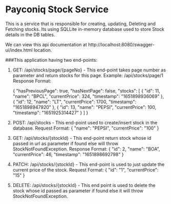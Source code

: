 # Payconiq Stock Service

This is a service that is responsible for creating, updating, Deleting and Fetching stocks. Its using SQLLite in-memory database used to store Stock 
details in the DB tables.

We can view this api documentation at http://localhost:8080/swagger-ui/index.html location.

###This application having two end-points:

1) GET: /api/stocks/page/{pageNo} - This end-point takes page number as parameter and return stocks for this page.
   Example: /api/stocks/page/1
   Response Format: 

   {
   "hasPreviousPage": true,
   "hasNextPage": false,
   "stocks": [
   {
   "id": 11,
   "name": "BPCL",
   "currentPrice": 324,
   "timestamp": "1651898936069"
   },
   {
   "id": 12,
   "name": "LT",
   "currentPrice": 1700,
   "timestamp": "1651898947920"
   },
   {
   "id": 13,
   "name": "PEPSI",
   "currentPrice": 100,
   "timestamp": "1651925314427"
   }
   ]
   } 
2) POST: /api/stocks - This end-point used to create/insert stock in the database.
   Request Format:
   {
   "name": "PEPSI",
   "currentPrice": "100"
   }
3) GET: /api/stocks/{stockId} - This end-point return stock whose id passed in url as parameter if found else will throw StockNotFoundException.
   Response Format:
   {
   "id": 2,
   "name": "BOA",
   "currentPrice": 46,
   "timestamp": "1651898692798"
   }
4) PATCH: /api/stocks/{stockId} - This end-point is used to just update the current price of the stock.
   Request Format:
   {
   "id": "1",
   "currentPrice": "15"
   }
5) DELETE: /api/stocks/{stockId} - This end point is used to delete the stock whose id passed as parameter if found else it will throw StockNotFoundException.